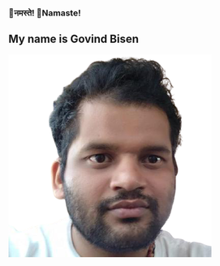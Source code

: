 ###   🙏नमस्ते!  🙏Namaste!  
##    My name is Govind Bisen
![Govind Bisen](https://github.com/govindbisen/govindbisen/blob/main/31060771-removebg-preview.png)

    

<!--
**govindbisen/govindbisen** is a ✨ _special_ ✨ repository because its `README.md` (this file) appears on your GitHub profile.

Here are some ideas to get you started:

- 🔭 I’m currently working on ...
- 🌱 I’m currently learning ...
- 👯 I’m looking to collaborate on ...
- 🤔 I’m looking for help with ...
- 💬 Ask me about ...
- 📫 How to reach me: ...
- 😄 Pronouns: ...
- ⚡ Fun fact: ...
-->
